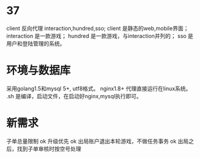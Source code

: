 # 37
client 反向代理 interaction,hundred,sso;
client 是静态的web,mobile界面；
interaction 是一款游戏；
hundred 是一款游戏，与interaction并列的；
sso 是用户和登陆管理的系统。
# 环境与数据库
采用golang1.5和mysql 5+, utf8格式。 nginx1.8+ 代理直接运行在linux系统。
.sh 是编译，启动文件，在启动好nginx,mysql执行即可。
# 新需求
子单总量限制 ok
升级优先 ok
出局账户退出本轮游戏，不做任务事务 ok
出局之后，找到子单审核时按空号处理

